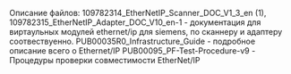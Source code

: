 Описание файлов: 
109782314_EtherNetIP_Scanner_DOC_V1_3_en (1), 109782315_EtherNetIP_Adapter_DOC_V10_en-1 - документация для виртаульных модулей ethernet/ip для siemens, по сканнеру и адаптеру соотвествуенно.
PUB00035R0_Infrastructure_Guide - подробное описание всего о Ethernet/IP
PUB00095_PF-Test-Procedure-v9 - Процедуры проверки совместимости EtherNet/IP 
